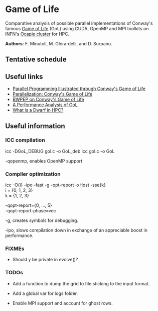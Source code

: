 # Game of Life

Comparative analysis of possible parallel implementations of Conway's famous [Game of Life](https://en.wikipedia.org/wiki/Conway%27s_Game_of_Life) (GoL) using CUDA, OpenMP and MPI toolkits on INFN's [Ocapie cluster](https://web.ge.infn.it/calcolo/joomla/2-uncategorised/106-farm-hpc-ocapie) for HPC.

**Authors**: F. Minutoli, M. Ghirardelli, and D. Surpanu.

## Tentative schedule

## Useful links

- [Parallel Programming Illustrated through Conway's Game of Life](https://tcpp.cs.gsu.edu/curriculum/?q=system/files/ch10.pdf)
- [Parallelization: Conway's Game of Life](http://www.shodor.org/media/content/petascale/materials/UPModules/GameOfLife/Life_Module_Document_pdf.pdf)
- [BWPEP on Conway's Game of Life](http://shodor.org/petascale/materials/UPModules/exercises/Game_of_Life/)
- [A Performance Analysis of GoL](https://arxiv.org/pdf/1209.4408.pdf)
- [What is a Dwarf in HPC?](https://www5.in.tum.de/lehre/vorlesungen/hpc/WS15/structured.pdf)

<!-- TODO: Specify the input file format -->

## Useful information

### ICC compilation

icc -DGoL_DEBUG gol.c -o GoL_deb
icc gol.c -o GoL

-qopenmp, enables OpenMP support

### Compiler optimization

icc -O{i} -ipo -fast -g -opt-report -xHost -sse{k}  
i = {0, 1, 2, 3}  
k = {1, 2, 3}

-qopt-report={0, ..., 5}  
-qopt-report-phase=vec

-g, creates symbols for debugging.

-ipo, slows compilation down in exchange of an appreciable boost in performance.

### FIXMEs

- Should y be private in evolve()?

### TODOs

- Add a function to dump the grid to file sticking to the input format.
- Add a global var for logs folder.
  
- Enable MPI support and account for ghost rows.
